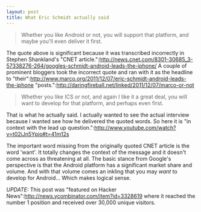 ```yaml
---
layout: post
title: What Eric Schmidt actually said
---
```


> Whether you like Android or not, you will support that platform, and maybe you'll even deliver it first.

The quote above is significant because it was transcribed incorrectly in Stephen Shankland's "CNET article.":http://news.cnet.com/8301-30685_3-57338276-264/googles-schmidt-android-leads-the-iphone/ A couple of prominent bloggers took the incorrect quote and ran with it as the headline to "their":http://www.marco.org/2011/12/07/eric-schmidt-android-leads-the-iphone "posts.":http://daringfireball.net/linked/2011/12/07/marco-or-not

> Whether you like ICS or not, and again I like it a great deal, you will want to develop for that platform, and perhaps even first.

That is what he actually said.  I actually wanted to see the actual interview because I wanted see how he delivered the quoted words.  So here it is "in context with the lead up question.":http://www.youtube.com/watch?v=t02iJn5Ypio#t=41m12s

The important word missing from the originally quoted CNET article is the word 'want'.  It totally changes the context of the message and it doesn't come across as threatening at all.  The basic stance from Google's perspective is that the Android platform has a significant market share and volume.  And with that volume comes an inkling that you may _want_ to develop for Android...  Which makes logical sense.

*UPDATE:* This post was "featured on Hacker News":http://news.ycombinator.com/item?id=3328619 where it reached the number 1 position and received over 30,000 unique visitors.

